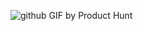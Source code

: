 ![github GIF by Product Hunt](https://github.com/user-attachments/assets/63251dd1-842b-4c5f-9736-dd06976044c9)
